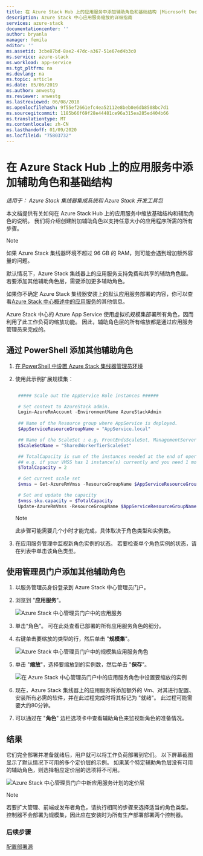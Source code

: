 ```yaml
---
title: 在 Azure Stack Hub 上的应用服务中添加辅助角色和基础结构 |Microsoft Docs
description: Azure Stack 中心应用服务缩放的详细指南
services: azure-stack
documentationcenter: ''
author: bryanla
manager: femila
editor: ''
ms.assetid: 3cbe87bd-8ae2-47dc-a367-51e67ed4b3c0
ms.service: azure-stack
ms.workload: app-service
ms.tgt_pltfrm: na
ms.devlang: na
ms.topic: article
ms.date: 05/06/2019
ms.author: anwestg
ms.reviewer: anwestg
ms.lastreviewed: 06/08/2018
ms.openlocfilehash: 9f55ef2661efc4ea52112e8beb0e6db8508bc7d1
ms.sourcegitcommit: 1185b66f69f28e44481ce96a315ea285ed404b66
ms.translationtype: MT
ms.contentlocale: zh-CN
ms.lasthandoff: 01/09/2020
ms.locfileid: "75803732"
---
```

# <a name="add-workers-and-infrastructure-in-app-service-on-azure-stack-hub"></a>在 Azure Stack Hub 上的应用服务中添加辅助角色和基础结构

*适用于： Azure Stack 集线器集成系统和 Azure Stack 开发工具包*  

本文档提供有关如何在 Azure Stack Hub 上的应用服务中缩放基础结构和辅助角色的说明。 我们将介绍创建附加辅助角色以支持任意大小的应用程序所需的所有步骤。

> [!NOTE]
> 如果 Azure Stack 集线器环境不超过 96 GB 的 RAM，则可能会遇到增加额外容量的问题。

默认情况下，Azure Stack 集线器上的应用服务支持免费和共享的辅助角色层。 若要添加其他辅助角色层，需要添加更多辅助角色。

如果你不确定 Azure Stack 集线器安装上的默认应用服务部署的内容，你可以查看[Azure Stack 中心概述中的应用服务](azure-stack-app-service-overview.md)的其他信息。

Azure Stack 中心的 Azure App Service 使用虚拟机规模集部署所有角色，因而利用了此工作负荷的缩放功能。 因此，辅助角色层的所有缩放都是通过应用服务管理员来完成的。

## <a name="add-additional-workers-with-powershell"></a>通过 PowerShell 添加其他辅助角色

1. [在 PowerShell 中设置 Azure Stack 集线器管理员环境](azure-stack-powershell-configure-admin.md)

2. 使用此示例扩展规模集：
   ```powershell
   
    ##### Scale out the AppService Role instances ######
   
    # Set context to AzureStack admin.
    Login-AzureRmAccount -EnvironmentName AzureStackAdmin
                                                 
    ## Name of the Resource group where AppService is deployed.
    $AppServiceResourceGroupName = "AppService.local"

    ## Name of the ScaleSet : e.g. FrontEndsScaleSet, ManagementServersScaleSet, PublishersScaleSet , LargeWorkerTierScaleSet,      MediumWorkerTierScaleSet, SmallWorkerTierScaleSet, SharedWorkerTierScaleSet
    $ScaleSetName = "SharedWorkerTierScaleSet"

    ## TotalCapacity is sum of the instances needed at the end of operation. 
    ## e.g. if your VMSS has 1 instance(s) currently and you need 1 more the TotalCapacity should be set to 2
    $TotalCapacity = 2  

    # Get current scale set
    $vmss = Get-AzureRmVmss -ResourceGroupName $AppServiceResourceGroupName -VMScaleSetName $ScaleSetName

    # Set and update the capacity
    $vmss.sku.capacity = $TotalCapacity
    Update-AzureRmVmss -ResourceGroupName $AppServiceResourceGroupName -Name $ScaleSetName -VirtualMachineScaleSet $vmss 
   ```    

   > [!NOTE]
   > 此步骤可能需要几个小时才能完成，具体取决于角色类型和实例数。
   >
   >

3. 在应用服务管理中监视新角色实例的状态。 若要检查单个角色实例的状态，请在列表中单击该角色类型。

## <a name="add-additional-workers-using-the-administrator-portal"></a>使用管理员门户添加其他辅助角色

1. 以服务管理员身份登录到 Azure Stack 中心管理员门户。

2. 浏览到 "**应用服务**"。

    ![Azure Stack 中心管理员门户中的应用服务](media/azure-stack-app-service-add-worker-roles/image01.png)

3. 单击“角色”。 可在此处查看已部署的所有应用服务角色的细分。

4. 右键单击要缩放的类型的行，然后单击 "**规模集**"。

    ![Azure Stack 中心管理员门户中的规模集应用服务角色](media/azure-stack-app-service-add-worker-roles/image02.png)

5. 单击 "**缩放**"，选择要缩放到的实例数，然后单击 "**保存**"。

    ![在 Azure Stack 中心管理员门户中的应用服务角色中设置要缩放的实例](media/azure-stack-app-service-add-worker-roles/image03.png)

6. 现在，Azure Stack 集线器上的应用服务将添加额外的 Vm、对其进行配置、安装所有必需的软件，并在此过程完成时将其标记为 "就绪"。 此过程可能需要大约80分钟。

7. 可以通过在 "**角色**" 边栏选项卡中查看辅助角色来监视新角色的准备情况。

## <a name="result"></a>结果

它们完全部署并准备就绪后，用户就可以将工作负荷部署到它们。 以下屏幕截图显示了默认情况下可用的多个定价层的示例。 如果某个特定辅助角色层没有可用的辅助角色，则选择相应定价层的选项将不可用。

![Azure Stack 中心管理员门户中新应用服务计划的定价层](media/azure-stack-app-service-add-worker-roles/image04.png)

>[!NOTE]
> 若要扩大管理、前端或发布者角色，请执行相同的步骤来选择适当的角色类型。 控制器不会部署为规模集，因此应在安装时为所有生产部署部署两个控制器。

### <a name="next-steps"></a>后续步骤

[配置部署源](azure-stack-app-service-configure-deployment-sources.md)
